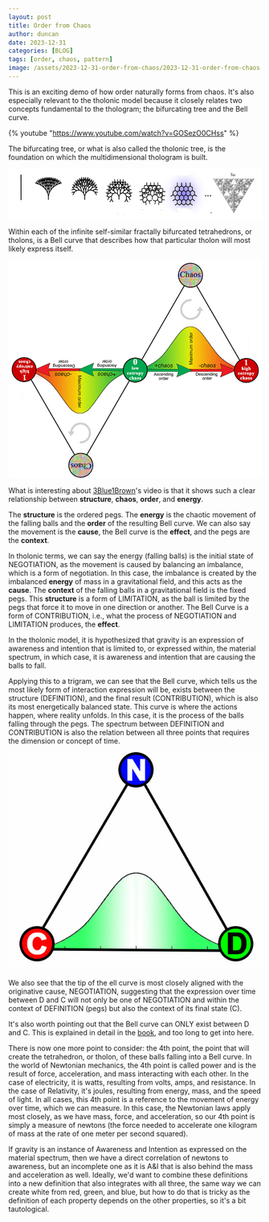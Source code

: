 ```yaml
---
layout: post
title: Order from Chaos
author: duncan
date: 2023-12-31
categories: [BLOG]
tags: [order, chaos, pattern]
image: /assets/2023-12-31-order-from-chaos/2023-12-31-order-from-chaos.jpg
---
```

This is an exciting demo of how order naturally forms from chaos.  It's also especially relevant to the tholonic model because it closely relates two concepts fundamental to the thologram; the bifurcating tree and the Bell curve.

<!--more-->

{% youtube "https://www.youtube.com/watch?v=GOSezO0CHss" %}

The bifurcating tree, or what is also called the tholonic tree, is the foundation on which the multidimensional thologram is built.

<img alt="IMAGE" src="/assets/2023-12-31-order-from-chaos/hex2tree.jpg">

Within each of the infinite self-similar fractally bifurcated tetrahedrons, or tholons, is a Bell curve that describes how that particular tholon will most likely express itself.

<img alt="IMAGE" src="/assets/2023-12-31-order-from-chaos/entropy-hilo-2.jpg" class='right-img-25'>

What is interesting about [3Blue1Brown](https://www.youtube.com/@3blue1brown)'s video is that it shows such a clear relationship between **structure**, **chaos**, **order**, and **energy**.

The **structure** is the ordered pegs.  The **energy** is the chaotic movement of the falling balls and the **order** of the resulting Bell curve.  We can also say the movement is the **cause**, the Bell curve is the **effect**, and the pegs are the **context**.  

In tholonic terms, we can say the energy (falling balls) is the initial state of NEGOTIATION, as the movement is caused by balancing an imbalance, which is a form of negotiation.  In this case, the imbalance is created by the imbalanced **energy** of mass in a gravitational field, and this acts as the **cause**.  The **context** of the falling balls in a gravitational field is the fixed pegs.  This **structure** is a form of LIMITATION, as the ball is limited by the pegs that force it to move in one direction or another.  The Bell Curve is a form of CONTRIBUTION, i.e., what the process of NEGOTIATION and LIMITATION produces, the **effect**.

In the tholonic model, it is hypothesized that gravity is an expression of awareness and intention that is limited to, or expressed within, the material spectrum, in which case, it is awareness and intention that are causing the balls to fall.

Applying this to a trigram, we can see that the Bell curve, which tells us the most likely form of interaction expression will be, exists between the structure (DEFINITION), and the final result (CONTRIBUTION), which is also its most energetically balanced state.  This curve is where the actions happen, where reality unfolds.  In this case, it is the process of the balls falling through the pegs.  The spectrum between DEFINITION and CONTRIBUTION is also the relation between all three points that requires the dimension or concept of time.

<img alt='IMAGE' src='/assets/2023-12-31-order-from-chaos/059-ruleexposure-7.jpg' class='right-img-25'>

We also see that the tip of the ell curve is most closely aligned with the originative cause, NEGOTIATION, suggesting that the expression over time between D and C will not only be one of NEGOTIATION and within the context of DEFINITION (pegs) but also the context of its final state (C).

It's also worth pointing out that the Bell curve can ONLY exist between D and C.  This is explained in detail in the [book](/the_book), and too long to get into here.

There is now one more point to consider: the 4th point, the point that will create the tetrahedron, or tholon, of these balls falling into a Bell curve.   In the world of Newtonian mechanics, the 4th point is called power and is the result of force, acceleration, and mass interacting with each other.  In the case of electricity, it is watts, resulting from volts, amps, and resistance.  In the case of Relativity, it's joules, resulting from energy, mass, and the speed of light.  In all cases, this 4th point is a reference to the movement of energy over time, which we can measure.  In this case, the Newtonian laws apply most closely, as we have mass, force, and acceleration, so our 4th point is simply a measure of newtons (the force needed to accelerate one kilogram of mass at the rate of one meter per second squared).

If gravity is an instance of Awareness and Intention as expressed on the material spectrum, then we have a direct correlation of newtons to awareness, but an incomplete one as it is A&I that is also behind the mass and acceleration as well.  Ideally, we'd want to combine these definitions into a new definition that also integrates with all three, the same way we can create white from red, green, and blue, but how to do that is tricky as the definition of each property depends on the other properties, so it's a bit tautological.
